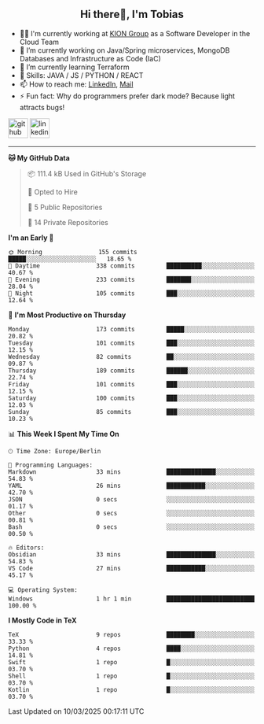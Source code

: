 <h2 align="center">Hi there👋, I'm Tobias</h2>

- 🧑‍💼 I'm currently working at [KION Group](https://www.kiongroup.com/) as a Software Developer in the Cloud Team
- 🔭 I’m currently working on Java/Spring microservices, MongoDB Databases and Infrastructure as Code (IaC)
- 🌱 I’m currently learning Terraform
- 💪 Skills: JAVA / JS / PYTHON / REACT
- 📫 How to reach me: [LinkedIn](https://www.linkedin.com/in/tgoetz), [Mail](mailto:mail@tobiasgoetz.com) 
- ⚡ Fun fact: Why do programmers prefer dark mode? Because light attracts bugs!

[<img src='https://cdn.jsdelivr.net/npm/simple-icons@3.0.1/icons/github.svg' alt='github' height='40'>](https://github.com/TobiasGoetz)  [<img src='https://cdn.jsdelivr.net/npm/simple-icons@3.0.1/icons/linkedin.svg' alt='linkedin' height='40'>](https://www.linkedin.com/in/tgoetz/)  

---

<!--START_SECTION:waka-->
**🐱 My GitHub Data** 

> 📦 111.4 kB Used in GitHub's Storage 
 > 
> 💼 Opted to Hire
 > 
> 📜 5 Public Repositories 
 > 
> 🔑 14 Private Repositories 
 > 
**I'm an Early 🐤** 

```text
🌞 Morning                155 commits         █████░░░░░░░░░░░░░░░░░░░░   18.65 % 
🌆 Daytime                338 commits         ██████████░░░░░░░░░░░░░░░   40.67 % 
🌃 Evening                233 commits         ███████░░░░░░░░░░░░░░░░░░   28.04 % 
🌙 Night                  105 commits         ███░░░░░░░░░░░░░░░░░░░░░░   12.64 % 
```
📅 **I'm Most Productive on Thursday** 

```text
Monday                   173 commits         █████░░░░░░░░░░░░░░░░░░░░   20.82 % 
Tuesday                  101 commits         ███░░░░░░░░░░░░░░░░░░░░░░   12.15 % 
Wednesday                82 commits          ██░░░░░░░░░░░░░░░░░░░░░░░   09.87 % 
Thursday                 189 commits         ██████░░░░░░░░░░░░░░░░░░░   22.74 % 
Friday                   101 commits         ███░░░░░░░░░░░░░░░░░░░░░░   12.15 % 
Saturday                 100 commits         ███░░░░░░░░░░░░░░░░░░░░░░   12.03 % 
Sunday                   85 commits          ███░░░░░░░░░░░░░░░░░░░░░░   10.23 % 
```


📊 **This Week I Spent My Time On** 

```text
🕑︎ Time Zone: Europe/Berlin

💬 Programming Languages: 
Markdown                 33 mins             ██████████████░░░░░░░░░░░   54.83 % 
YAML                     26 mins             ███████████░░░░░░░░░░░░░░   42.70 % 
JSON                     0 secs              ░░░░░░░░░░░░░░░░░░░░░░░░░   01.17 % 
Other                    0 secs              ░░░░░░░░░░░░░░░░░░░░░░░░░   00.81 % 
Bash                     0 secs              ░░░░░░░░░░░░░░░░░░░░░░░░░   00.50 % 

🔥 Editors: 
Obsidian                 33 mins             ██████████████░░░░░░░░░░░   54.83 % 
VS Code                  27 mins             ███████████░░░░░░░░░░░░░░   45.17 % 

💻 Operating System: 
Windows                  1 hr 1 min          █████████████████████████   100.00 % 
```

**I Mostly Code in TeX** 

```text
TeX                      9 repos             ████████░░░░░░░░░░░░░░░░░   33.33 % 
Python                   4 repos             ████░░░░░░░░░░░░░░░░░░░░░   14.81 % 
Swift                    1 repo              █░░░░░░░░░░░░░░░░░░░░░░░░   03.70 % 
Shell                    1 repo              █░░░░░░░░░░░░░░░░░░░░░░░░   03.70 % 
Kotlin                   1 repo              █░░░░░░░░░░░░░░░░░░░░░░░░   03.70 % 
```




 Last Updated on 10/03/2025 00:17:11 UTC
<!--END_SECTION:waka-->

